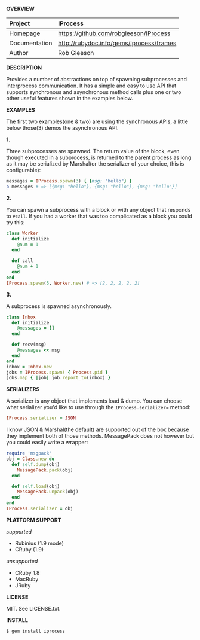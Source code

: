 __OVERVIEW__


| Project         | IProcess    
|:----------------|:--------------------------------------------------
| Homepage        | https://github.com/robgleeson/IProcess
| Documentation   | http://rubydoc.info/gems/iprocess/frames 
| Author          | Rob Gleeson             


__DESCRIPTION__

  Provides a number of  abstractions on top of spawning subprocesses and interprocess 
  communication. It has a simple and easy to use API that supports synchronous and 
  asynchronous method calls plus one or two other useful features shown in the 
  examples below.

__EXAMPLES__

The first two examples(one & two) are using the synchronous APIs, a little below
those(3) demos the asynchronous API.

__1.__

Three subprocesses are spawned. The return value of the block, even though executed 
in a subprocess, is returned to the parent process as long as it may be serialized 
by Marshal(or the serializer of your choice, this is configurable):
  
```ruby
messages = IProcess.spawn(3) { {msg: "hello"} }
p messages # => [{msg: "hello"}, {msg: "hello"}, {msg: "hello"}]
```

__2.__

You can spawn a subprocess with a block or with any object that responds to 
`#call`. If you had a worker that was too complicated as a block you could 
try this:


```ruby
class Worker
  def initialize
    @num = 1
  end

  def call
    @num + 1
  end
end
IProcess.spawn(5, Worker.new) # => [2, 2, 2, 2, 2]
```

__3.__

A subprocess is spawned asynchronously. 

```ruby    
class Inbox
  def initialize
    @messages = []
  end

  def recv(msg)
    @messages << msg
  end
end
inbox = Inbox.new
jobs = IProcess.spawn! { Process.pid }
jobs.map { |job| job.report_to(inbox) }
```

__SERIALIZERS__

A serializer is any object that implements load & dump. 
You can choose what serializer you'd like to use through 
the `IProcess.serializer=` method:

```ruby
IProcess.serializer = JSON
```

I know JSON & Marshal(the default) are supported out of 
the box because they implement both of those methods. 
MessagePack does not however but you could easily write 
a wrapper:

```ruby
require 'msgpack'
obj = Class.new do
  def self.dump(obj)
    MessagePack.pack(obj)
  end

  def self.load(obj)
    MessagePack.unpack(obj)
  end
end
IProcess.serializer = obj
```

__PLATFORM SUPPORT__

_supported_

  * Rubinius (1.9 mode) 
  * CRuby (1.9)

_unsupported_
  
  * CRuby 1.8
  * MacRuby
  * JRuby

__LICENSE__

MIT. See LICENSE.txt.

__INSTALL__

```
$ gem install iprocess
```